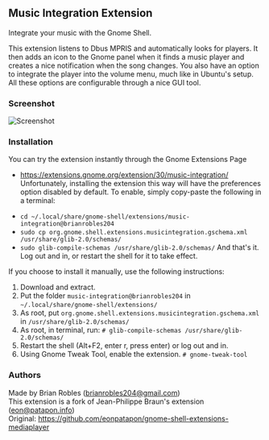 ## Music Integration Extension
Integrate your music with the Gnome Shell.

This extension listens to Dbus MPRIS and automatically looks for players. It then adds an icon to the 
Gnome panel when it finds a music player and creates a nice notification when the song changes.
You also have an option to integrate the player into the volume menu, much like in Ubuntu's setup.
All these options are configurable through a nice GUI tool.


### Screenshot
![Screenshot](https://github.com/brianrobles204/Music-Integration/raw/master/screenshot.png)


### Installation
You can try the extension instantly through the Gnome Extensions Page 
- https://extensions.gnome.org/extension/30/music-integration/
Unfortunately, installing the extension this way will have the preferences option disabled by default.
To enable, simply copy-paste the following in a terminal:
* `cd ~/.local/share/gnome-shell/extensions/music-integration@brianrobles204`
* `sudo cp org.gnome.shell.extensions.musicintegration.gschema.xml /usr/share/glib-2.0/schemas/`
* `sudo glib-compile-schemas /usr/share/glib-2.0/schemas/`
And that's it. Log out and in, or restart the shell for it to take effect.

If you choose to install it manually, use the following instructions:
1. Download and extract.
2. Put the folder `music-integration@brianrobles204` in `~/.local/share/gnome-shell/extensions/`
3. As root, put `org.gnome.shell.extensions.musicintegration.gschema.xml` in `/usr/share/glib-2.0/schemas/`
4. As root, in terminal, run: `# glib-compile-schemas /usr/share/glib-2.0/schemas/`
5. Restart the shell (Alt+F2, enter r, press enter) or log out and in.
6. Using Gnome Tweak Tool, enable the extension. `# gnome-tweak-tool`


### Authors
Made by Brian Robles (brianrobles204@gmail.com) <br/>
This extension is a fork of Jean-Philippe Braun's extension (eon@patapon.info)<br/>
Original: https://github.com/eonpatapon/gnome-shell-extensions-mediaplayer<br/>
